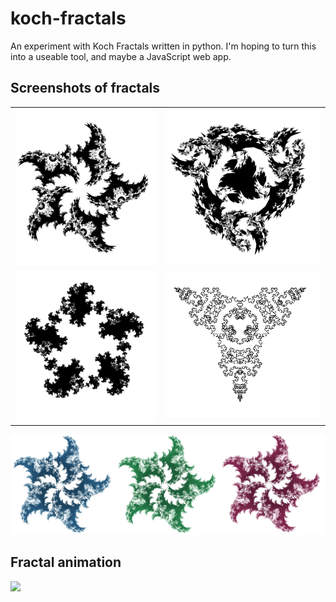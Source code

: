 # koch-fractals
An experiment with Koch Fractals written in python.
I'm hoping to turn this into a useable tool, and maybe a JavaScript web app.

## Screenshots of fractals
| | |
|-|-|
|<img class="fractalImg" src="WAVES/Screen shot 2014-12-09 at 15.51.14.png" /> | <img class="fractalImg" src="WAVES/Screen shot 2014-12-09 at 15.52.48.png" />
|<img class="fractalImg" src="WAVES/Screen shot 2014-12-09 at 15.57.42.png" /> | <img class="fractalImg" src="Snowflakes/Screen shot 2014-12-09 at 03.04.04.png" />

<img src="WAVES/Coloured/three.png" />

## Fractal animation
<img src="WAVES/Forest Curl.gif" />
